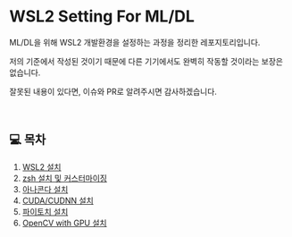# WSL2 Setting For ML/DL

ML/DL을 위해 WSL2 개발환경을 설정하는 과정을 정리한 레포지토리입니다.

저의 기준에서 작성된 것이기 때문에 다른 기기에서도 완벽히 작동할 것이라는 보장은 없습니다.

잘못된 내용이 있다면, 이슈와 PR로 알려주시면 감사하겠습니다.

<br/>

## 💻 목차
1. [WSL2 설치](/1_Install_WSL2)
2. [zsh 설치 및 커스터마이징](/2_Install_zsh)
3. [아나콘다 설치](/3_Install_Anaconda3)
4. [CUDA/CUDNN 설치](/4_Install_CUDA_CUDNN)
5. [파이토치 설치](/5_Install_Pytorch)
6. [OpenCV with GPU 설치](/6_Install_OpenCV_GPU)
